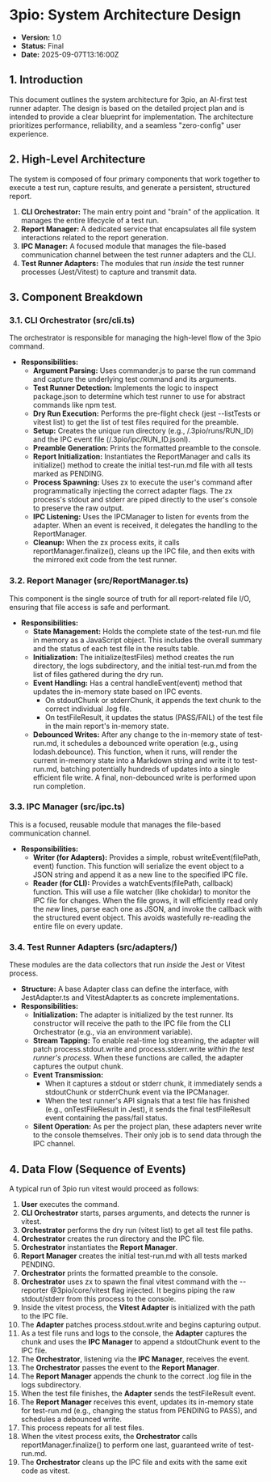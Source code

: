 # **3pio: System Architecture Design**

* **Version:** 1.0  
* **Status:** Final  
* **Date:** 2025-09-07T13:16:00Z

## **1\. Introduction**

This document outlines the system architecture for 3pio, an AI-first test runner adapter. The design is based on the detailed project plan and is intended to provide a clear blueprint for implementation. The architecture prioritizes performance, reliability, and a seamless "zero-config" user experience.

## **2\. High-Level Architecture**

The system is composed of four primary components that work together to execute a test run, capture results, and generate a persistent, structured report.

1. **CLI Orchestrator:** The main entry point and "brain" of the application. It manages the entire lifecycle of a test run.  
2. **Report Manager:** A dedicated service that encapsulates all file system interactions related to the report generation.  
3. **IPC Manager:** A focused module that manages the file-based communication channel between the test runner adapters and the CLI.  
4. **Test Runner Adapters:** The modules that run *inside* the test runner processes (Jest/Vitest) to capture and transmit data.

## **3\. Component Breakdown**

### **3.1. CLI Orchestrator (src/cli.ts)**

The orchestrator is responsible for managing the high-level flow of the 3pio command.

* **Responsibilities:**  
  * **Argument Parsing:** Uses commander.js to parse the run command and capture the underlying test command and its arguments.  
  * **Test Runner Detection:** Implements the logic to inspect package.json to determine which test runner to use for abstract commands like npm test.  
  * **Dry Run Execution:** Performs the pre-flight check (jest \--listTests or vitest list) to get the list of test files required for the preamble.  
  * **Setup:** Creates the unique run directory (e.g., /.3pio/runs/RUN\_ID) and the IPC event file (/.3pio/ipc/RUN\_ID.jsonl).  
  * **Preamble Generation:** Prints the formatted preamble to the console.  
  * **Report Initialization:** Instantiates the ReportManager and calls its initialize() method to create the initial test-run.md file with all tests marked as PENDING.  
  * **Process Spawning:** Uses zx to execute the user's command after programmatically injecting the correct adapter flags. The zx process's stdout and stderr are piped directly to the user's console to preserve the raw output.  
  * **IPC Listening:** Uses the IPCManager to listen for events from the adapter. When an event is received, it delegates the handling to the ReportManager.  
  * **Cleanup:** When the zx process exits, it calls reportManager.finalize(), cleans up the IPC file, and then exits with the mirrored exit code from the test runner.

### **3.2. Report Manager (src/ReportManager.ts)**

This component is the single source of truth for all report-related file I/O, ensuring that file access is safe and performant.

* **Responsibilities:**  
  * **State Management:** Holds the complete state of the test-run.md file in memory as a JavaScript object. This includes the overall summary and the status of each test file in the results table.  
  * **Initialization:** The initialize(testFiles) method creates the run directory, the logs subdirectory, and the initial test-run.md from the list of files gathered during the dry run.  
  * **Event Handling:** Has a central handleEvent(event) method that updates the in-memory state based on IPC events.  
    * On stdoutChunk or stderrChunk, it appends the text chunk to the correct individual .log file.  
    * On testFileResult, it updates the status (PASS/FAIL) of the test file in the main report's in-memory state.  
  * **Debounced Writes:** After any change to the in-memory state of test-run.md, it schedules a debounced write operation (e.g., using lodash.debounce). This function, when it runs, will render the current in-memory state into a Markdown string and write it to test-run.md, batching potentially hundreds of updates into a single efficient file write. A final, non-debounced write is performed upon run completion.

### **3.3. IPC Manager (src/ipc.ts)**

This is a focused, reusable module that manages the file-based communication channel.

* **Responsibilities:**  
  * **Writer (for Adapters):** Provides a simple, robust writeEvent(filePath, event) function. This function will serialize the event object to a JSON string and append it as a new line to the specified IPC file.  
  * **Reader (for CLI):** Provides a watchEvents(filePath, callback) function. This will use a file watcher (like chokidar) to monitor the IPC file for changes. When the file grows, it will efficiently read only the *new* lines, parse each one as JSON, and invoke the callback with the structured event object. This avoids wastefully re-reading the entire file on every update.

### **3.4. Test Runner Adapters (src/adapters/)**

These modules are the data collectors that run *inside* the Jest or Vitest process.

* **Structure:** A base Adapter class can define the interface, with JestAdapter.ts and VitestAdapter.ts as concrete implementations.  
* **Responsibilities:**  
  * **Initialization:** The adapter is initialized by the test runner. Its constructor will receive the path to the IPC file from the CLI Orchestrator (e.g., via an environment variable).  
  * **Stream Tapping:** To enable real-time log streaming, the adapter will patch process.stdout.write and process.stderr.write *within the test runner's process*. When these functions are called, the adapter captures the output chunk.  
  * **Event Transmission:**  
    * When it captures a stdout or stderr chunk, it immediately sends a stdoutChunk or stderrChunk event via the IPCManager.  
    * When the test runner's API signals that a test file has finished (e.g., onTestFileResult in Jest), it sends the final testFileResult event containing the pass/fail status.  
  * **Silent Operation:** As per the project plan, these adapters never write to the console themselves. Their only job is to send data through the IPC channel.

## **4\. Data Flow (Sequence of Events)**

A typical run of 3pio run vitest would proceed as follows:

1. **User** executes the command.  
2. **CLI Orchestrator** starts, parses arguments, and detects the runner is vitest.  
3. **Orchestrator** performs the dry run (vitest list) to get all test file paths.  
4. **Orchestrator** creates the run directory and the IPC file.  
5. **Orchestrator** instantiates the **Report Manager**.  
6. **Report Manager** creates the initial test-run.md with all tests marked PENDING.  
7. **Orchestrator** prints the formatted preamble to the console.  
8. **Orchestrator** uses zx to spawn the final vitest command with the \--reporter @3pio/core/vitest flag injected. It begins piping the raw stdout/stderr from this process to the console.  
9. Inside the vitest process, the **Vitest Adapter** is initialized with the path to the IPC file.  
10. The **Adapter** patches process.stdout.write and begins capturing output.  
11. As a test file runs and logs to the console, the **Adapter** captures the chunk and uses the **IPC Manager** to append a stdoutChunk event to the IPC file.  
12. The **Orchestrator**, listening via the **IPC Manager**, receives the event.  
13. The **Orchestrator** passes the event to the **Report Manager**.  
14. The **Report Manager** appends the chunk to the correct .log file in the logs subdirectory.  
15. When the test file finishes, the **Adapter** sends the testFileResult event.  
16. The **Report Manager** receives this event, updates its in-memory state for test-run.md (e.g., changing the status from PENDING to PASS), and schedules a debounced write.  
17. This process repeats for all test files.  
18. When the vitest process exits, the **Orchestrator** calls reportManager.finalize() to perform one last, guaranteed write of test-run.md.  
19. The **Orchestrator** cleans up the IPC file and exits with the same exit code as vitest.